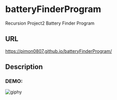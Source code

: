 # batteryFinderProgram
Recursion Project2 Battery Finder Program

## URL
https://pimon0807.github.io/batteryFinderProgram/

## Description
### DEMO:
![giphy](https://user-images.githubusercontent.com/50824776/196869983-0bd5965f-c7ad-4400-aeae-9310d6744ae3.gif)
